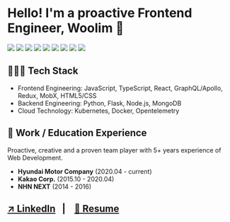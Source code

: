 # Hello! I'm a proactive Frontend Engineer, Woolim 👋
<img src="https://img.shields.io/badge/JavaScript-efd919?style=flat-square&logo=JavaScript&logoColor=black"/> <img src="https://img.shields.io/badge/TypeScript-2f73bf?style=flat-square&logo=TypeScript&logoColor=white"/> <img src="https://img.shields.io/badge/React-1ab5e7?style=flat-square&logo=React&logoColor=white"/> <img src="https://img.shields.io/badge/GraphQL-dc5882?style=flat-square&logo=GraphQL&logoColor=white"/> <img src="https://img.shields.io/badge/HTML5-ea8035?style=flat-square&logo=HTML5&logoColor=white"/> <img src="https://img.shields.io/badge/CSS3-146eb0?style=flat-square&logo=CSS3&logoColor=white"/> <img src="https://img.shields.io/badge/Python3-3766AB?style=flat-square&logo=Python&logoColor=white"/> <img src="https://img.shields.io/badge/Kubernetes-306add?style=flat-square&logo=Kubernetes&logoColor=white"/> <img src="https://img.shields.io/badge/MongoDB-4daf53?style=flat-square&logo=MongoDB&logoColor=white"/> 

## 👩🏻‍💻 Tech Stack
- Frontend Engineering: JavaScript, TypeScript, React, GraphQL/Apollo, Redux, MobX, HTML5/CSS
- Backend Engineering: Python, Flask, Node.js, MongoDB
- Cloud Technology: Kubernetes, Docker, Opentelemetry

## 💼 Work / Education Experience
Proactive, creative and a proven team player with 5+ years experience of Web Development.
- <b>Hyundai Motor Company</b> (2020.04 - current)
- <b>Kakao Corp.</b> (2015.10 - 2020.04)
- <b>NHN NEXT</b> (2014 - 2016)


##  [↗ LinkedIn](https://www.linkedin.com/in/woolim-ryu-98b351147/)  &nbsp;  |&nbsp; &nbsp;   [📄 Resume](https://github.com/DeveloperCookie/DeveloperCookie/tree/main/Resume)
